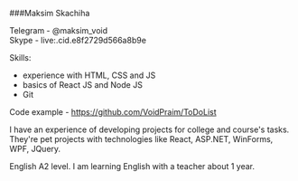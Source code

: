 ###Maksim Skachiha

Telegram - @maksim_void                   
Skype - live:.cid.e8f2729d566a8b9e

Skills:
* experience with HTML, CSS and JS
* basics of React JS and Node JS
* Git 

Code example - https://github.com/VoidPraim/ToDoList

I have an experience of developing projects for college and course's tasks.
They're pet projects with technologies like React, ASP.NET, WinForms, WPF, JQuery.

English A2 level. I am learning English with a teacher about 1 year.
